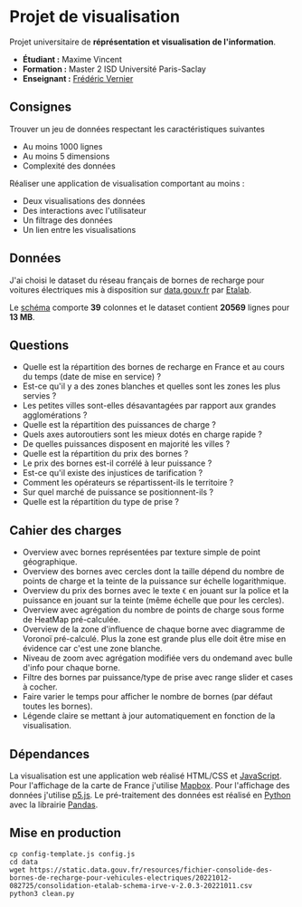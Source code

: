 # Projet de visualisation
Projet universitaire de **réprésentation et visualisation de l'information**.
* **Étudiant :** Maxime Vincent
* **Formation :** Master 2 ISD Université Paris-Saclay
* **Enseignant :** [Frédéric Vernier](http://vernier.frederic.free.fr/)

## Consignes
Trouver un jeu de données respectant les caractéristiques suivantes
* Au moins 1000 lignes
* Au moins 5 dimensions
* Complexité des données

Réaliser une application de visualisation comportant au moins :
* Deux visualisations des données
* Des interactions avec l'utilisateur
* Un filtrage des données
* Un lien entre les visualisations

## Données
J'ai choisi le dataset du réseau français de bornes de recharge pour voitures électriques
mis à disposition sur
[data.gouv.fr](https://www.data.gouv.fr/fr/datasets/fichier-consolide-des-bornes-de-recharge-pour-vehicules-electriques/)
par [Etalab](https://www.data.gouv.fr/fr/organizations/etalab/).

Le [schéma](https://schema.data.gouv.fr/etalab/schema-irve/2.0.3/documentation.html)
comporte **39** colonnes et le dataset contient **20569** lignes pour **13 MB**.

## Questions
* Quelle est la répartition des bornes de recharge en France et au cours du temps (date de mise en service) ?
* Est-ce qu'il y a des zones blanches et quelles sont les zones les plus servies ?
* Les petites villes sont-elles désavantagées par rapport aux grandes agglomérations ?
* Quelle est la répartition des puissances de charge ?
* Quels axes autoroutiers sont les mieux dotés en charge rapide ?
* De quelles puissances disposent en majorité les villes ?
* Quelle est la répartition du prix des bornes ?
* Le prix des bornes est-il corrélé à leur puissance ?
* Est-ce qu'il existe des injustices de tarification ?
* Comment les opérateurs se répartissent-ils le territoire ?
* Sur quel marché de puissance se positionnent-ils ?
* Quelle est la répartition du type de prise ?

## Cahier des charges
* Overview avec bornes représentées par texture simple de point géographique.
* Overview des bornes avec cercles dont la taille dépend du nombre de points de charge
et la teinte de la puissance sur échelle logarithmique.
* Overview du prix des bornes avec le texte `€` en jouant sur la police et la puissance
en jouant sur la teinte (même échelle que pour les cercles).
* Overview avec agrégation du nombre de points de charge sous forme de HeatMap pré-calculée.
* Overview de la zone d'influence de chaque borne avec diagramme de Voronoï pré-calculé.
Plus la zone est grande plus elle doit être mise en évidence car c'est une zone blanche.
* Niveau de zoom avec agrégation modifiée vers du ondemand avec bulle d'info pour chaque borne.
* Filtre des bornes par puissance/type de prise avec range slider et cases à cocher.
* Faire varier le temps pour afficher le nombre de bornes (par défaut toutes les bornes).
* Légende claire se mettant à jour automatiquement en fonction de la visualisation.

## Dépendances
La visualisation est une application web réalisé HTML/CSS et [JavaScript](https://developer.mozilla.org/fr/docs/Learn/JavaScript/First_steps/What_is_JavaScript).
Pour l'affichage de la carte de France j'utilise [Mapbox](https://www.mapbox.com/).
Pour l'affichage des données j'utilise [p5.js](https://p5js.org/).
Le pré-traitement des données est réalisé en [Python](https://www.python.org/) 
avec la librairie [Pandas](https://pandas.pydata.org/).

## Mise en production
```shell
cp config-template.js config.js
cd data
wget https://static.data.gouv.fr/resources/fichier-consolide-des-bornes-de-recharge-pour-vehicules-electriques/20221012-082725/consolidation-etalab-schema-irve-v-2.0.3-20221011.csv
python3 clean.py
```

